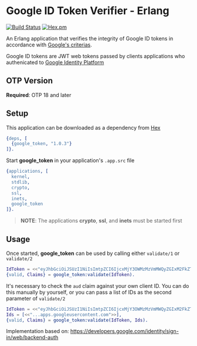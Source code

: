 # Google ID Token Verifier - Erlang

[![Build Status](https://travis-ci.org/ruel/google-token-erlang.svg?branch=master)](https://travis-ci.org/ruel/google-token-erlang) [![Hex.pm](https://img.shields.io/hexpm/v/google_token.svg)](https://hex.pm/packages/google_token)

An Erlang application that verifies the integrity of Google ID tokens
in accordance with [Google's criterias](https://developers.google.com/identity/sign-in/web/backend-auth).

Google ID tokens are JWT web tokens passed by clients applications who
authenicated to [Google Identity Platform](https://developers.google.com/identity/protocols/OpenIDConnect)

## OTP Version

**Required**: OTP 18 and later

## Setup

This application can be downloaded as a dependency from [Hex](https://hex.pm/packages/google_token)

```erlang
{deps, [
  {google_token, "1.0.3"}
]}. 
```

Start **google_token** in your application's `.app.src` file

```erlang
{applications, [
  kernel,
  stdlib,
  crypto,
  ssl,
  inets,
  google_token  
]}.
```

> **NOTE**: The applications **crypto**, **ssl**, and **inets** must be started
first

## Usage

Once started, **google_token** can be used by calling either `validate/1` or
`validate/2`

```erlang
IdToken = <<"eyJhbGciOiJSUzI1NiIsImtpZCI6IjcxMjY3OWMzMzVmMWQyZGIxM2FkZTQ0N2NlYjY2NThkM2QwZWExZWIifQ....">>,
{valid, Claims} = google_token:validate(IdToken).
```

It's necessary to check the `aud` claim against your own client ID. You can
do this manually by yourself, or you can pass a list of IDs as the second
parameter of `validate/2`

```erlang
IdToken = <<"eyJhbGciOiJSUzI1NiIsImtpZCI6IjcxMjY3OWMzMzVmMWQyZGIxM2FkZTQ0N2NlYjY2NThkM2QwZWExZWIifQ....">>,
Ids = [<<"...apps.googleusercontent.com">>],
{valid, Claims} = google_token:validate(IdToken, Ids).
```

Implementation based on: https://developers.google.com/identity/sign-in/web/backend-auth

